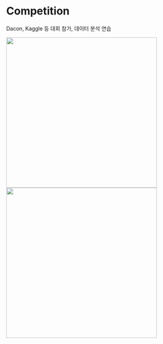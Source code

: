 # Competition
Dacon, Kaggle 등 대회 참가, 데이터 분석 연습


<img src=https://user-images.githubusercontent.com/56110972/103418750-6505e580-4bd3-11eb-84ba-6b2dce838c70.png width=400>

<img src=https://user-images.githubusercontent.com/56110972/103418743-5cadaa80-4bd3-11eb-9a61-457d81a0948c.png width=400>
